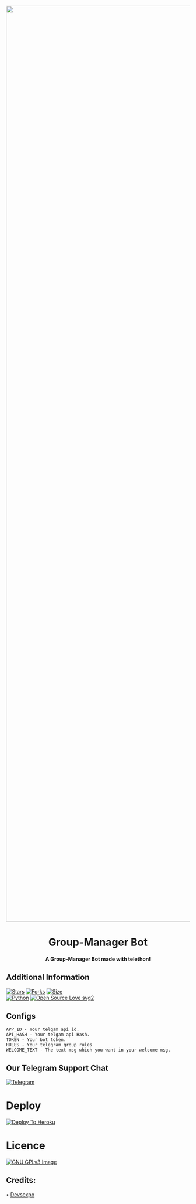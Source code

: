 <p align="center"><a href="https://t.me/TgxBots"><img src="https://telegra.ph/file/6e50a22dcb7bf6a062b1c.jpg" width="2500"></a></p> 
<h1 align="center"><b>Group-Manager Bot</b></h1>
<h4 align="center">A Group-Manager Bot made with telethon!</h4>

## Additional Information
[![Stars](https://img.shields.io/github/stars/TgxBotz/TelethonGPBot?style=flat-square&color=yellow)](https://github.com/TgxBotz/TelethonGPBot/stargazers)
[![Forks](https://img.shields.io/github/forks/TgxBotz/TelethonGPBot?style=flat-square&color=orange)](https://github.com/TgxBotz/TelethonGPBot/fork)
[![Size](https://img.shields.io/github/repo-size/TgxBotz/TelethonGPBot?style=flat-square&color=green)](https://github.com/TgxBotz/TelethonGPBot/)   
[![Python](https://img.shields.io/badge/Python-v3.9-blue)](https://www.python.org/)
[![Open Source Love svg2](https://badges.frapsoft.com/os/v2/open-source.svg?v=103)](https://github.com/TgxBotz/TelethonGPBot)

## Configs
```
APP_ID - Your telgam api id.
API_HASH - Your telgam api Hash.
TOKEN - Your bot token.
RULES - Your telegram group rules
WELCOME_TEXT - The text msg which you want in your welcome msg.
```

## Our Telegram Support Chat
[![Telegram](https://img.shields.io/badge/telegram-1b77FF.svg?style=for-the-badge&logo=telegram)](https://t.me/Tgxsupportchat)

# Deploy
[![Deploy To Heroku](https://www.herokucdn.com/deploy/button.svg)](https://heroku.com/deploy?template=https://github.com/AyushBots/TelethonGPBot/blob/main)

# Licence
[![GNU GPLv3 Image](https://www.gnu.org/graphics/gplv3-127x51.png)](http://www.gnu.org/licenses/gpl-3.0.en.html)

## Credits:
• [Devsexpo](https://GitHub.com/Devsexpo)

